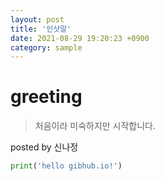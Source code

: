 ```yaml
---
layout: post
title: '인삿말'
date: 2021-08-29 19:20:23 +0900
category: sample
---
```

# greeting
> 처음이라 미숙하지만 시작합니다.

posted by 신나정
```python
print('hello gibhub.io!')
```
